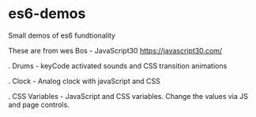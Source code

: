 # es6-demos
Small demos of es6 fundtionality

These are from wes Bos - JavaScript30
https://javascript30.com/

. Drums - keyCode activated sounds and CSS transition animations

. Clock - Analog clock with javaScript and CSS

. CSS Variables - JavaScript and CSS variables. Change the values via JS and page controls.